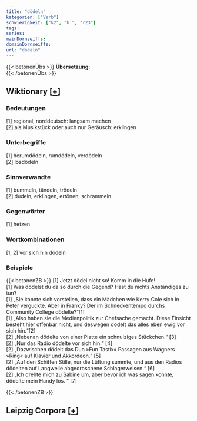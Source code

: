 ```yaml
---
title: "dödeln"
kategorien: ["Verb"]
schwierigkeit: ["k2", "h_", "r23"]
tags:
series:
mainDornseiffs:
domainDornseiffs:
url: "dödeln"
---
```


{{< betonenÜbs >}}
**Übersetzung:**  
{{< /betonenÜbs >}}

## Wiktionary [[+](https://de.wiktionary.org/wiki/dödeln)]

### Bedeutungen
[1] regional, norddeutsch: langsam machen  
[2] als Musikstück oder auch nur Geräusch: erklingen  

### Unterbegriffe
[1] herumdödeln, rumdödeln, verdödeln  
[2] losdödeln  

### Sinnverwandte
[1] bummeln, tändeln, trödeln  
[2] dudeln, erklingen, ertönen, schrammeln  

### Gegenwörter
[1] hetzen  

### Wortkombinationen
[1, 2] vor sich hin dödeln  

### Beispiele
{{< betonenZB >}}
[1] Jetzt dödel nicht so! Komm in die Hufe!  
[1] Was dödelst du da so durch die Gegend? Hast du nichts Anständiges zu tun?  
[1] „Sie konnte sich vorstellen, dass ein Mädchen wie Kerry Cole sich in Peter verguckte. Aber in Franky? Der im Schneckentempo durchs Community College dödelte?“[1]  
[1] „Also haben sie die Medienpolitik zur Chefsache gemacht. Diese Einsicht besteht hier offenbar nicht, und deswegen dödelt das alles eben ewig vor sich hin.“[2]  
[2] „Nebenan dödelte von einer Platte ein schnulziges Stückchen.“ [3]  
[2] „Nur das Radio dödelte vor sich hin.“ [4]  
[2] „Dazwischen dödelt das Duo »Fun Tastix« Passagen aus Wagners »Ring« auf Klavier und Akkordeon.“ [5]  
[2] „Auf den Schiffen Stille, nur die Lüftung summte, und aus den Radios dödelten auf Langwelle abgedroschene Schlagerweisen.“ [6]  
[2] „Ich drehte mich zu Sabine um, aber bevor ich was sagen konnte, dödelte mein Handy los. “ [7]  

{{< /betonenZB >}}

## Leipzig Corpora [[+](https://corpora.uni-leipzig.de/en/res?word=dödeln&corpusId=deu_newscrawl-public_2018)]

